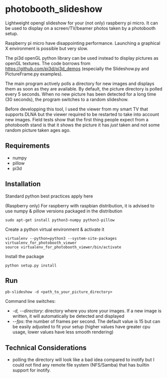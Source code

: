 # photobooth_slideshow
Lightweight opengl slideshow for your (not only) raspberry pi micro. It can be used to display on a screen/TV/beamer photos taken by a photobooth setup.

Raspberry pi micro have disappointing performance. Launching a graphical X environment is possible but very slow.

The pi3d openGL python library can be used instead to display pictures as openGL textures. The code borrows from https://github.com/pi3d/pi3d_demos (especially the Slideshow.py and PictureFrame.py examples).

The main program actively polls a directory for new images and displays them as soon as they are available. By default, the picture directory is polled every 5 seconds. When no new picture has been detected for a long time (30 seconds), the program switches to a random slideshow.

Before developping this tool, I used the viewer from my smart TV that supports DLNA but the viewer required to be restarted to take into account new images. Field tests show that the first thing people expect from a photobooth stand is that it shows the picture it has *just* taken and not some random picture taken ages ago.

## Requirements

* numpy
* pillow
* pi3d

## Installation

Standard python best practices apply here

(Raspberry only)
For raspberry with raspbian distribution, it is advised to use numpy & pillow versions packaged in the distribution
```
sudo apt-get install python3-numpy python3-pillow
```

Create a python virtual environment & activate it
```
virtualenv --python=python3 --system-site-packages virtualenv_for_photobooth_viewer
source virtualenv_for_photobooth_viewer/bin/activate
```
Install the package
```
python setup.py install
```
## Run
```
pb-slideshow -d <path_to_your_picture_directory>
```
Command line switches:
* *-d, --directory*: directory where you store your images. If a new image is written, it will automatically be detected and displayed
* *--fps*: the number of frames per second. The default value is 15 but can be easily adjusted to fit your setup (higher values have greater cpu usage, lower values have less smooth rendering)

## Technical Considerations
* polling the directory will look like a bad idea compared to inotify but I could not find any remote file system (NFS/Samba) that has builtin support for inotify.
